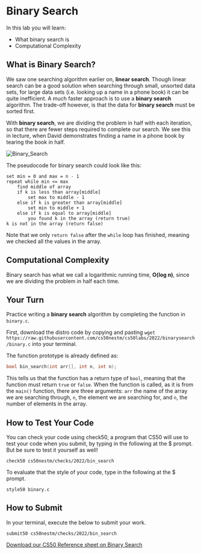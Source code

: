 # Binary Search

In this lab you will learn:

- What binary search is
- Computational Complexity

## What is Binary Search?

We saw one searching algorithm earlier on, **linear search**. Though linear search can be a good solution when searching through small, unsorted data sets, for large data sets (i.e. looking up a name in a phone book) it can be quite inefficient. A much faster approach is to use a **binary search** algorithm. The trade-off however, is that the data for **binary search** must be sorted first.

With **binary search**, we are dividing the problem in half with each iteration, so that there are fewer steps required to complete our search. We see this in lecture, when David demonstrates finding a name in a phone book by tearing the book in half.

![Binary_Search](https://raw.githubusercontent.com/cs50nestm/cs50labs/2019/binarysearch/binary_search.gif)


The pseudocode for binary search could look like this:

```
set min = 0 and max = n - 1
repeat while min <= max
    find middle of array
    if k is less than array[middle]
        set max to middle - 1
    else if k is greater than array[middle]
        set min to middle + 1
    else if k is equal to array[middle]
        you found k in the array (return true)
k is not in the array (return false)
```

Note that we only `return false` after the `while` loop has finished, meaning we checked all the values in the array.


## Computational Complexity

Binary search has what we call a logarithmic running time, **O(log n)**, since we are dividing the problem in half each time.

## Your Turn

Practice writing a **binary search** algorithm by completing the function in `binary.c`.

First, download the distro code by copying and pasting `wget https://raw.githubusercontent.com/cs50nestm/cs50labs/2022/binarysearch/binary.c` into your terminal.

The function prototype is already defined as:

```c
bool bin_search(int arr[], int n, int n);
```

This tells us that the function has a return type of `bool`, meaning that the function must return `true` or `false`. When the function is called, as it is from the `main()` function, there are three arguments: `arr` the name of the array we are searching through, `n`, the element we are searching for, and `n`, the number of elements in the array.

## How to Test Your Code

You can check your code using check50, a program that CS50 will use to test your code when you submit, by typing in the following at the $ prompt. But be sure to test it yourself as well!

```
check50 cs50nestm/checks/2022/bin_search
```

To evaluate that the style of your code, type in the following at the $ prompt.

```
style50 binary.c
```

## How to Submit

In your terminal, execute the below to submit your work.

```
submit50 cs50nestm/checks/2022/bin_search
```

[Download our CS50 Reference sheet on Binary Search](https://cs50.harvard.edu/ap/2020/assets/pdfs/binary_search.pdf)
